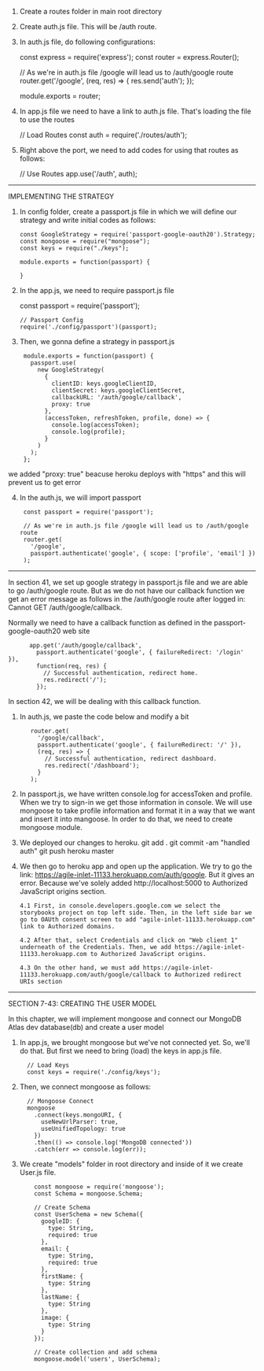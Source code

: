 1. Create a routes folder in main root directory
2. Create auth.js file. This will be /auth route.
3. In auth.js file, do following configurations:

   const express = require('express');
   const router = express.Router();

   // As we're in auth.js file /google will lead us to /auth/google route
   router.get('/google', (req, res) => {
   res.send('auth');
   });

   module.exports = router;

4. In app.js file we need to have a link to auth.js file. That's loading the file to use the routes

   // Load Routes
   const auth = require('./routes/auth');

5. Right above the port, we need to add codes for using that routes as follows:

   // Use Routes
   app.use('/auth', auth);

---

IMPLEMENTING THE STRATEGY

1.  In config folder, create a passport.js file in which we will define our strategy and write initial codes as follows:

        const GoogleStrategy = require('passport-google-oauth20').Strategy;
        const mongoose = require("mongoose");
        const keys = require("./keys");

        module.exports = function(passport) {

        }

2.  In the app.js, we need to require passport.js file

    const passport = require('passport');

        // Passport Config
        require('./config/passport')(passport);

3.  Then, we gonna define a strategy in passport.js

         module.exports = function(passport) {
           passport.use(
             new GoogleStrategy(
               {
                 clientID: keys.googleClientID,
                 clientSecret: keys.googleClientSecret,
                 callbackURL: '/auth/google/callback',
                 proxy: true
               },
               (accessToken, refreshToken, profile, done) => {
                 console.log(accessToken);
                 console.log(profile);
               }
             )
           );
         };

we added "proxy: true" beacuse heroku deploys with "https" and this will prevent us to get error

4.  In the auth.js, we will import passport

         const passport = require('passport');

         // As we're in auth.js file /google will lead us to /auth/google route
         router.get(
           '/google',
           passport.authenticate('google', { scope: ['profile', 'email'] })
         );

---

In section 41, we set up google strategy in passport.js file and we are able to go /auth/google route. But as we do not have our callback function we get an error message as follows in the /auth/google route after logged in: Cannot GET /auth/google/callback.

Normally we need to have a callback function as defined in the passport-google-oauth20 web site

          app.get('/auth/google/callback',
            passport.authenticate('google', { failureRedirect: '/login' }),
            function(req, res) {
              // Successful authentication, redirect home.
              res.redirect('/');
            });

In section 42, we will be dealing with this callback function.

1.  In auth.js, we paste the code below and modify a bit

           router.get(
             '/google/callback',
             passport.authenticate('google', { failureRedirect: '/' }),
             (req, res) => {
               // Successful authentication, redirect dashboard.
               res.redirect('/dashboard');
             }
           );

2.  In passport.js, we have written console.log for accessToken and profile. When we try to sign-in we get those information in console. We will use mongoose to take profile information and format it in a way that we want and insert it into mangoose. In order to do that, we need to create mongoose module.

3.  We deployed our changes to heroku.
    git add .
    git commit -am "handled auth"
    git push heroku master

4.  We then go to heroku app and open up the application. We try to go the link: https://agile-inlet-11133.herokuapp.com/auth/google. But it gives an error. Because we've solely added http://localhost:5000 to Authorized JavaScript origins section.

        4.1 First, in console.developers.google.com we select the storybooks project on top left side. Then, in the left side bar we go to OAUth consent screen to add "agile-inlet-11133.herokuapp.com" link to Authorized domains.

        4.2 After that, select Credentials and click on "Web client 1" underneath of the Credentials. Then, we add https://agile-inlet-11133.herokuapp.com to Authorized JavaScript origins.

        4.3 On the other hand, we must add https://agile-inlet-11133.herokuapp.com/auth/google/callback to Authorized redirect URIs section

---

SECTION 7-43: CREATING THE USER MODEL

In this chapter, we will implement mongoose and connect our MongoDB Atlas dev database(db) and create a user model

1.  In app.js, we brought mongoose but we've not connected yet. So, we'll do that. But first we need to bring (load) the keys in app.js file.

          // Load Keys
          const keys = require('./config/keys');

2.  Then, we connect mongoose as follows:

          // Mongoose Connect
          mongoose
            .connect(keys.mongoURI, {
              useNewUrlParser: true,
              useUnifiedTopology: true
            })
            .then(() => console.log('MongoDB connected'))
            .catch(err => console.log(err));

3.  We create "models" folder in root directory and inside of it we create User.js file.

            const mongoose = require('mongoose');
            const Schema = mongoose.Schema;

            // Create Schema
            const UserSchema = new Schema({
              googleID: {
                type: String,
                required: true
              },
              email: {
                type: String,
                required: true
              },
              firstName: {
                type: String
              },
              lastName: {
                type: String
              },
              image: {
                type: String
              }
            });

            // Create collection and add schema
            mongoose.model('users', UserSchema);
